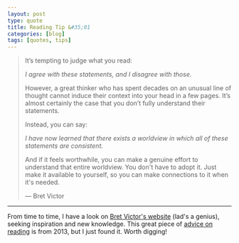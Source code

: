 ```yaml
---
layout: post
type: quote
title: Reading Tip &#35;01
categories: [blog]
tags: [quotes, tips]
---
```


> It’s tempting to judge what you read:
>
> _I agree with these statements, and I disagree with those._
>
> However, a great thinker who has spent decades on an unusual line of thought cannot induce their context into your head in a few pages. It’s almost certainly the case that you don’t fully understand their statements.
>
> Instead, you can say:
>
> _I have now learned that there exists a worldview in which all of these statements are consistent._
>
> And if it feels worthwhile, you can make a genuine effort to understand that entire worldview. You don't have to adopt it. Just make it available to yourself, so you can make connections to it when it's needed.
>
> <footer>— Bret Victor</footer>

***

From time to time, I have a look on [Bret Victor's website](http://worrydream.com/) (lad's a genius), seeking inspiration and new knowledge. This great piece of [advice on reading](http://worrydream.com/Links2013/) is from 2013, but I just found it. Worth digging!